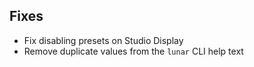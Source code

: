 ## Fixes

- Fix disabling presets on Studio Display
- Remove duplicate values from the `lunar` CLI help text
